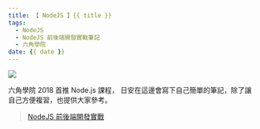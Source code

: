 ```yaml
---
title: 【 NodeJS 】{{ title }}
tags:
  - NodeJS
  - NodeJS 前後端開發實戰筆記
  - 六角學院
date: {{ date }}
---
```

![](/img/nodejs_hexschool.png)

六角學院 2018 首推 Node.js 課程，
日安在這邊會寫下自己簡單的筆記，除了讓自己方便複習，也提供大家參考。

> [NodeJS 前後端開發實戰](http://www.hexschool.com/courses/nodejs.html)

<!-- more -->